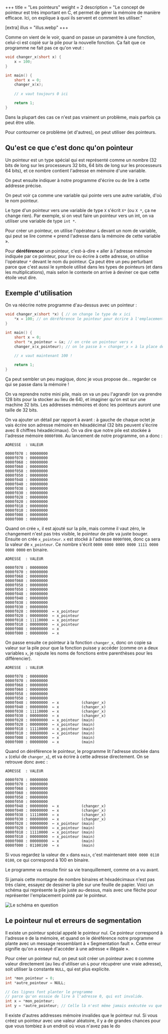 +++
title = "Les pointeurs"
weight = 2
description = "Le concept de pointeur est très important en C, et permet de gérer la mémoire de manière efficace. Ici, on explique à quoi ils servent et comment les utiliser."

[extra]
illus = "illus.webp"
+++

Comme on vient de le voir, quand on passe un paramètre à
une fonction, celui-ci est copié sur la pile pour la nouvelle
fonction. Ça fait que ce programme ne fait pas ce qu'on veut :

```c
void changer_x(short x) {
    x = 100;
}

int main() {
    short x = 0;
    changer_x(x);
    
    // x vaut toujours 0 ici

    return 1;
}
```

Dans la plupart des cas ce n'est pas vraiment un problème, mais parfois
ça peut être utile.

Pour contourner ce problème (et d'autres), on peut utiliser des pointeurs.

## Qu'est ce que c'est donc qu'on pointeur

Un pointeur est un type spécial qui est représenté comme un nombre
(32 bits de long sur les processeurs 32 bits, 64 bits de long sur les processeurs 64 bits),
et ce nombre contient l'adresse en mémoire d'une variable.

On peut ensuite indiquer à notre programme d'écrire ou de lire à cette addresse précise.

On peut voir ça comme une variable qui pointe vers une autre variable, d'où le nom pointeur.

Le type d'un pointeur vers une variable de type `X` s'écrit `X*` (ou `X *`, ça ne change rien).
Par exemple, si on veut faire un pointeur vers un int, on va utiliser une variable de type `int *`.

Pour créer un pointeur, on utilise l'opérateur `&` devant un nom de variable, qui peut se lire
comme « prend l'adresse dans la mémoire de cette variable ».

Pour **déréférencer** un pointeur, c'est-à-dire « aller à l'adresse mémoire indiquée par ce pointeur,
pour lire ou écrire à cette adresse, on utilise l'opérateur `*` devant le nom du pointeur.
Ça peut être un peu perturbant parce que c'est aussi le symbole utilisé dans les types de pointeurs (et dans les multiplications),
mais selon le contexte on arrive à deviner ce que cette étoile veut dire.

## Exemple d'utilisation

On va réécrire notre programme d'au-dessus avec un pointeur :

```c
void changer_x(short *x) { // on change le type de x ici
    *x = 100; // on déréférence le pointeur pour écrire à l'emplacement qu'il désigne
}

int main() {
    short x = 0;
    short *x_pointeur = &x; // on crée un pointeur vers x
    changer_x(x_pointeur); // on le passe à « changer_x » à la place de x
    
    // x vaut maintenant 100 !

    return 1;
}
```

Ça peut sembler un peu magique, donc je vous propose de… regarder ce qui se passe dans la mémoire !

On va reprendre notre mini pile, mais on va un peu l'agrandir (on va prendre 128 bits
pour la stocker au lieu de 64), et imaginer qu'on est sur une machine 32 bits.
Les addresses mémoires et donc les pointeurs auront une taille de 32 bits.

On va ajouter un détail par rapport à avant : à gauche de chaque octet je vais
écrire son adresse mémoire en héxadécimal (32 bits peuvent s'écrire avec 8 chiffres héxadécimaux).
On va dire que notre pile est stockée à l'adresse mémoire `0000f000`.
Au lancement de notre programme, on a donc :

```
ADRESSE  : VALEUR

0000f078 : 00000000
0000f070 : 00000000
0000f068 : 00000000
0000f060 : 00000000
0000f058 : 00000000
0000f050 : 00000000
0000f048 : 00000000
0000f040 : 00000000
0000f038 : 00000000
0000f030 : 00000000
0000f028 : 00000000
0000f020 : 00000000
0000f018 : 00000000
0000f010 : 00000000
0000f008 : 00000000
0000f000 : 00000000
```

Quand on crée `x`, il est ajouté sur la pile, mais comme il vaut zéro, le
changement n'est pas très visible, le pointeur de pile va juste bouger.
Ensuite on crée `x_pointeur`. `x` est stocké à l'adresse `0000f000`, donc
ça sera la valeur de `x_pointeur`. Ce nombre s'écrit `0000 0000 0000 0000 1111 0000 0000 0000`
en binaire.

```
ADRESSE  : VALEUR

0000f078 : 00000000
0000f070 : 00000000
0000f068 : 00000000
0000f060 : 00000000
0000f058 : 00000000
0000f050 : 00000000
0000f048 : 00000000
0000f040 : 00000000
0000f038 : 00000000
0000f030 : 00000000
0000f028 : 00000000  ← x_pointeur
0000f020 : 00000000  ← x_pointeur
0000f018 : 11110000  ← x_pointeur
0000f010 : 00000000  ← x_pointeur
0000f008 : 00000000  ← x
0000f000 : 00000000  ← x
```

On passe ensuite ce pointeur à la fonction `changer_x`, donc on copie sa valeur
sur la pile pour que la fonction puisse y accéder (comme on a deux variables `x`, je
rajoute les noms de fonctions entre parenthèses pour les différencier).

```
ADRESSE  : VALEUR

0000f078 : 00000000
0000f070 : 00000000
0000f068 : 00000000
0000f060 : 00000000
0000f058 : 00000000
0000f050 : 00000000
0000f048 : 00000000  ← x          (changer_x)
0000f040 : 00000000  ← x          (changer_x)
0000f038 : 11110000  ← x          (changer_x)
0000f030 : 00000000  ← x          (changer_x)
0000f028 : 00000000  ← x_pointeur (main)
0000f020 : 00000000  ← x_pointeur (main)
0000f018 : 11110000  ← x_pointeur (main)
0000f010 : 00000000  ← x_pointeur (main)
0000f008 : 00000000  ← x          (main)
0000f000 : 00000000  ← x          (main)
```

Quand on déréférence le pointeur, le programme lit l'adresse
stockée dans `x` (celui de `changer_x`), et va écrire à cette adresse
directement. On se retrouve donc avec :

```
ADRESSE  : VALEUR

0000f078 : 00000000
0000f070 : 00000000
0000f068 : 00000000
0000f060 : 00000000
0000f058 : 00000000
0000f050 : 00000000
0000f048 : 00000000  ← x          (changer_x)
0000f040 : 00000000  ← x          (changer_x)
0000f038 : 11110000  ← x          (changer_x)
0000f030 : 00000000  ← x          (changer_x)
0000f028 : 00000000  ← x_pointeur (main)
0000f020 : 00000000  ← x_pointeur (main)
0000f018 : 11110000  ← x_pointeur (main)
0000f010 : 00000000  ← x_pointeur (main)
0000f008 : 00000000  ← x          (main)
0000f000 : 01100100  ← x          (main)
```

Si vous regardez la valeur de `x` dans `main`, c'est maintenant `0000 0000 0110 0100`,
ce qui correspond à 100 en binaire.

Le programme va ensuite finir sa vie tranquillement, comme on a vu avant.

Si jamais cette montagne de nombre binaires et héxadécimaux n'est pas très claire,
essayez de dessiner la pile sur une feuille de papier. Voici un schéma qui représente
la pile juste au-dessus, mais avec une flèche pour représenter l'emplacement pointé
par le pointeur.

![Le schéma en question](pile.svg)

## Le pointeur nul et erreurs de segmentation

Il existe un pointeur spécial appelé le pointeur nul.
Ce pointeur correspond à l'adresse `0` de la mémoire,
et quand on le déréférence notre programme plante avec un
message ressemblant à « Segmentation fault ». Cette erreur
signifie qu'on a essayé d'accéder à une adresse « illégale ».

Pour créer un pointeur nul, on peut soit créer un pointeur avec `0`
comme valeur directement (au lieu d'utiliser un `&` pour récupérer une vraie adresse),
soit utiliser la constante `NULL`, qui est plus explicite.

```c
int *mon_pointeur = 0;
int *autre_pointeur = NULL;

// Ces lignes font planter le programme
// parce qu'on essaie de lire à l'adresse 0, qui est invalide.
int x = *mon_pointeur;
int y = *autre_pointeur; // Celle là n'est même jamais exécutée vu que le programme a déjà planté
```

Il existe d'autres addresses mémoire invalides que le pointeur nul.
Si vous créez un pointeur avec une valeur aléatoire, il y a de grandes
chances pour que vous tombiez à un endroit où vous n'avez pas le do

